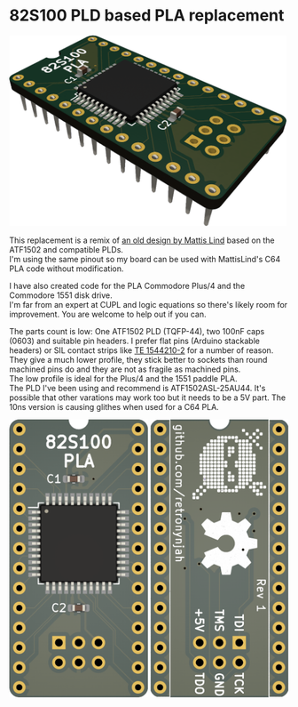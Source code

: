 # 82S100 PLD based PLA replacement

<img src="pcb_rev1/images/82S100Replacement.png" alt="Rendered image" width="500"/>

This replacement is a remix of [an old design by Mattis Lind](https://github.com/MattisLind/82S100replacement) based on the ATF1502 and compatible PLDs.  
I'm using the same pinout so my board can be used with MattisLind's C64 PLA code without modification.

I have also created code for the PLA Commodore Plus/4 and the Commodore 1551 disk drive.  
I'm far from an expert at CUPL and logic equations so there's likely room for improvement. You are welcome to help out if you can.

The parts count is low: One ATF1502 PLD (TQFP-44), two 100nF caps (0603) and suitable pin headers.
I prefer flat pins (Arduino stackable headers) or SIL contact strips like [TE 1544210-2](https://www.digikey.se/short/f8hvfqzt) for a number of reason. They give a much lower profile, they stick better to sockets than round machined pins do and they are not as fragile as machined pins.  
The low profile is ideal for the Plus/4 and the 1551 paddle PLA.  
The PLD I've been using and recommend is ATF1502ASL-25AU44. It's possible that other varations may work too but it needs to be a 5V part. The 10ns version is causing glithes when used for a C64 PLA.

<img src="pcb_rev1/images/82S100ReplacementTop.png" alt="Top view" width="250"/>  <img src="pcb_rev1/images/82S100ReplacementBottom.png" alt="Bottom view" width="250"/>
